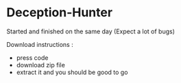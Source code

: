 # Deception-Hunter
Started and finished on the same day (Expect a lot of bugs)

Download instructions :
- press code 
- download zip file
- extract it and you should be good to go

